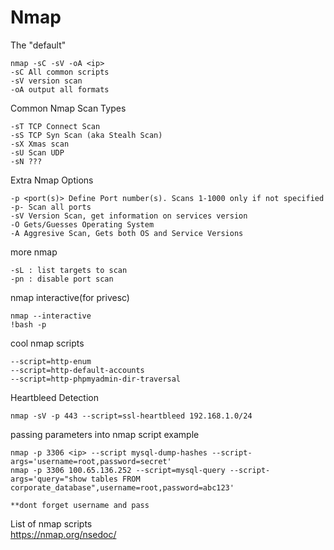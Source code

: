# Nmap

The "default"

	nmap -sC -sV -oA <ip>
	-sC All common scripts
	-sV version scan
	-oA output all formats


Common Nmap Scan Types

	-sT TCP Connect Scan
	-sS TCP Syn Scan (aka Stealh Scan)
	-sX Xmas scan
	-sU Scan UDP
	-sN ???
	
Extra Nmap Options

	-p <port(s)> Define Port number(s). Scans 1-1000 only if not specified
	-p- Scan all ports
	-sV Version Scan, get information on services version
	-O Gets/Guesses Operating System
	-A Aggresive Scan, Gets both OS and Service Versions
	
more nmap

	-sL : list targets to scan
	-pn : disable port scan


nmap interactive(for privesc)

	nmap --interactive
	!bash -p
	

cool nmap scripts
	
	--script=http-enum
	--script=http-default-accounts
	--script=http-phpmyadmin-dir-traversal
	
Heartbleed Detection

	nmap -sV -p 443 --script=ssl-heartbleed 192.168.1.0/24
	
passing parameters into nmap script example

	nmap -p 3306 <ip> --script mysql-dump-hashes --script-args='username=root,password=secret'
	nmap -p 3306 100.65.136.252 --script=mysql-query --script-args='query="show tables FROM corporate_database",username=root,password=abc123'
	
	**dont forget username and pass

List of nmap scripts	
https://nmap.org/nsedoc/
